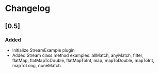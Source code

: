 # Changelog

## [0.5]
### Added
- Initialize StreamExample plugin
- Added Stream class method examples: allMatch, anyMatch, filter, flatMap,
flatMapToDouble, flatMapToInt, map, mapToDouble, mapToInt, mapToLong, noneMatch

